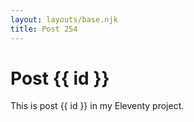 ```yaml
---
layout: layouts/base.njk
title: Post 254
---
```


# Post {{ id }}

This is post {{ id }} in my Eleventy project.
